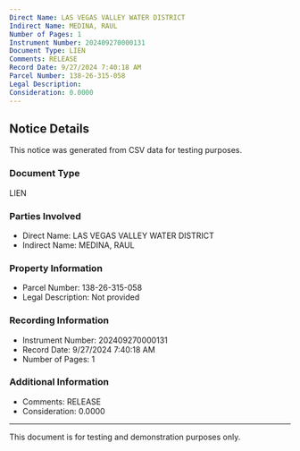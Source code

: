 ```yaml
---
Direct Name: LAS VEGAS VALLEY WATER DISTRICT
Indirect Name: MEDINA, RAUL
Number of Pages: 1
Instrument Number: 202409270000131
Document Type: LIEN
Comments: RELEASE
Record Date: 9/27/2024 7:40:18 AM
Parcel Number: 138-26-315-058
Legal Description: 
Consideration: 0.0000
---
```


## Notice Details

This notice was generated from CSV data for testing purposes.

### Document Type
LIEN

### Parties Involved
- Direct Name: LAS VEGAS VALLEY WATER DISTRICT
- Indirect Name: MEDINA, RAUL

### Property Information
- Parcel Number: 138-26-315-058
- Legal Description: Not provided

### Recording Information
- Instrument Number: 202409270000131
- Record Date: 9/27/2024 7:40:18 AM
- Number of Pages: 1

### Additional Information
- Comments: RELEASE
- Consideration: 0.0000

---

This document is for testing and demonstration purposes only.
